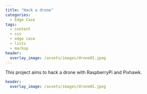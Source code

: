 ```yaml
---
title: "Hack a drone"
categories:
  - Edge Case
tags:
  - content
  - css
  - edge case
  - lists
  - markup
header:
  overlay_image: /assets/images/drone01.jpeg
---
```


This project aims to hack a drone with RaspberryPi and Pixhawk.


```yaml
header:
  overlay_image: /assets/images/drone01.jpeg
```
